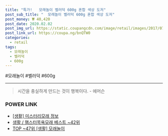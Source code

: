 ```yaml
--- 
title: "특가!   모래놀이 벨러덕 600g 혼합 색상 도저" 
post_sub_title: "  모래놀이 벨러덕 600g 혼합 색상 도저" 
post_money: ₩ 40,420 
post_date: 2020.02.02 
post_img_url: https://static.coupangcdn.com/image/retail/images/2017/07/21/17/9/ff736089-fa63-485e-a8d7-8fa3f44c04f4.jpg 
post_link_url: https://coupa.ng/bnQTW0 
categories: 
  - retail 
tags: 
  - 모래놀이 
  - 벨러덕 
  - 600g 
--- 
```

  #모래놀이 #벨러덕 #600g 
<hr> 

> 시간을 충실하게 만드는 것이 행복이다. - 에머슨 


### POWER LINK

* <a href="https://blog.naver.com/fasyy4321/221764561277" target="_blank"> [생활] 미스터리모래 정보 </a>
* <a href="https://blog.naver.com/santokki14/221785882383" target="_blank">생활 / 햄스터목욕모래 베스트 ~42위</a>
* <a href="https://blog.naver.com/an0733/221793182192" target="_blank"> TOP ~47위 [생활] 모래놀이</a>
